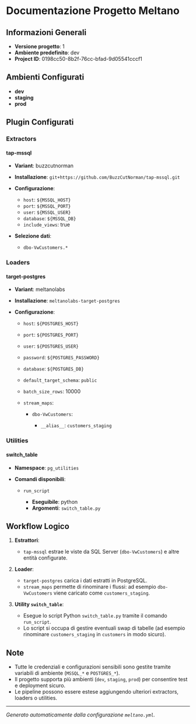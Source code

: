 # Documentazione Progetto Meltano

## Informazioni Generali

* **Versione progetto**: 1
* **Ambiente predefinito**: dev
* **Project ID**: 0198cc50-8b2f-76cc-bfad-9d05541cccf1

## Ambienti Configurati

* **dev**
* **staging**
* **prod**

## Plugin Configurati

### Extractors

#### tap-mssql

* **Variant**: buzzcutnorman
* **Installazione**: `git+https://github.com/BuzzCutNorman/tap-mssql.git`
* **Configurazione**:

  * `host`: `${MSSQL_HOST}`
  * `port`: `${MSSQL_PORT}`
  * `user`: `${MSSQL_USER}`
  * `database`: `${MSSQL_DB}`
  * `include_views`: true
* **Selezione dati**:

  * `dbo-VwCustomers.*`

### Loaders

#### target-postgres

* **Variant**: meltanolabs
* **Installazione**: `meltanolabs-target-postgres`
* **Configurazione**:

  * `host`: `${POSTGRES_HOST}`
  * `port`: `${POSTGRES_PORT}`
  * `user`: `${POSTGRES_USER}`
  * `password`: `${POSTGRES_PASSWORD}`
  * `database`: `${POSTGRES_DB}`
  * `default_target_schema`: `public`
  * `batch_size_rows`: 10000
  * `stream_maps`:

    * `dbo-VwCustomers`:

      * `__alias__`: `customers_staging`

### Utilities

#### switch\_table

* **Namespace**: `pg_utilities`
* **Comandi disponibili**:

  * `run_script`

    * **Eseguibile**: python
    * **Argomenti**: `switch_table.py`

## Workflow Logico

1. **Estrattori**:

   * `tap-mssql` estrae le viste da SQL Server (`dbo-VwCustomers`) e altre entità configurate.

2. **Loader**:

   * `target-postgres` carica i dati estratti in PostgreSQL.
   * `stream_maps` permette di rinominare i flussi: ad esempio `dbo-VwCustomers` viene caricato come `customers_staging`.

3. **Utility `switch_table`**:

   * Esegue lo script Python `switch_table.py` tramite il comando `run_script`.
   * Lo script si occupa di gestire eventuali swap di tabelle (ad esempio rinominare `customers_staging` in `customers` in modo sicuro).

## Note

* Tutte le credenziali e configurazioni sensibili sono gestite tramite variabili di ambiente (`MSSQL_*` e `POSTGRES_*`).
* Il progetto supporta più ambienti (`dev`, `staging`, `prod`) per consentire test e deployment sicuro.
* Le pipeline possono essere estese aggiungendo ulteriori extractors, loaders o utilities.

---

*Generato automaticamente dalla configurazione `meltano.yml`.*
